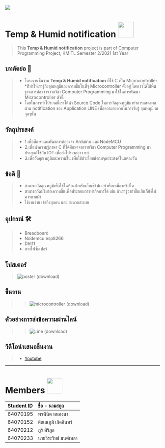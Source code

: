 ![](https://i.pinimg.com/originals/62/bd/cc/62bdcce8c60574d8dc39f343a21c587b.gif)
# Temp & Humid notification <img src=https://pa1.narvii.com/7608/9ef8bdeaa513398af8b27e2bd7bd1bf02870a881r1-444-480_hq.gif  width="50">
> This __Temp & Humid notification__  project is part of Computer Programming Project, KMITL Semester 2/2021 1st Year
 ## บทคัดย่อ 📝
> *  โครงงานชิ้นงาน __Temp & Humid notification__  ทีใช้ C เป็น Microcontroller
> *ทีทำให้เรารู้ถึงอุณหภูมิและความชื้นในที่ๆ Microcontroller ตั้งอยู่ โดยเราได้ใช้พื้นฐานการต่อวงจรจากวิชา Computer Programming มาใช้ในการพัฒนา Microcontroller ตัวนี้
> * โดยในการทำโปรเจคนี้เราได้นำ Source Code ในการวัดอุณหภูมิมาทำการแสดงผลผ่าน notification ของ Application LINE เพื่อความสะดวกในการรับรู้ อุณหภูมิ ณ จุดๆนั้น
## วัตถุประสงค์ 
> * 1.เพื่อศึกษาและพัฒาการต่อวงจร Arduino และ NodeMCU
> * 2.เพื่อนำความรู้ภาษา C ที่ได้ศึกษาจากรายวิชา Computer Programming มาประยุกต์ใช้กับ IOT เพื่อส่งโปรเจคอาจารย์
> * 3.เพื่อวัดอุณหภูมิและความชื้น เพื่อใช้ประโยชน์ตามจุดประสงค์ในแต่ละวัน
## ข้อดี 💚
> * สามารถวัดอุณหภูมิเพื่อใช้ในห้องสำหรับเก็บเซิร์ฟเวอร์หรือเหมืองคริปโต
> * สามารถวัดปริมาณความชื้นเพื่อประกอบการทำกิจการได้ เช่น ถ้าเรารู้ว่าถ้าชื้นเกินก็ยังไม่ควรตากผ้า
> * ใช้งานง่าย เข้าถึงทุกคน และ สะดวกสะบาย
## อุปกรณ์ 🛠
> * Breadboard
> * Nodemcu esp8266
> * Dht11
> * สายไฟจั้มเปอร์
## โปสเตอร์
> ![poster (download)](https://scontent-kut2-2.xx.fbcdn.net/v/t1.15752-9/279096590_970162667025800_5857552027907475966_n.jpg?stp=dst-jpg_p1080x2048&_nc_cat=103&ccb=1-6&_nc_sid=ae9488&_nc_eui2=AeElEnGTjXPKLM2xIhNRriywCSd-g7OEBgIJJ36Ds4QGAqHJPmSj2cMbAW38ELWRVPZbWc7XWa_uMrTitLEpih1X&_nc_ohc=TkLx-2CmRTEAX8RbAB_&tn=BSiyh6Im02iDlUIH&_nc_ht=scontent-kut2-2.xx&oh=03_AVKwsGpbU3WcLSmtBHMc0f4qz-i4dUveBosXHaXwqm4FNg&oe=62A4AC26)
## ชิ้นงาน
> >  ![microcontroller (download)](https://media.discordapp.net/attachments/865671142626033694/974340163226456105/279963943_378952927534906_8536625025542008159_n.jpg?width=526&height=701)
## ตัวอย่างการส่งข้อความผ่านไลน์
> >  ![Line (download)](https://scontent-kut2-2.xx.fbcdn.net/v/t1.15752-9/280013869_416779029924156_5934724020370393180_n.jpg?_nc_cat=102&ccb=1-6&_nc_sid=ae9488&_nc_eui2=AeGzEgpi14I1ylnfCfT60Cvw36xSUgmy52vfrFJSCbLnaxn-6qf4F7SeyOyyZfaLGLou4SHUnTLi9_pWDgum-Uhe&_nc_ohc=hnNbDlHxb0AAX8aSLKz&_nc_ht=scontent-kut2-2.xx&oh=03_AVIQ66YAsjOiNNO0Y14ACuk3-FUjZ4m1c8SYcHDwqKtsxA&oe=62A0F38F)
## วิดีโอนำเสนอชิ้นงาน
> * [Youtube](https://www.youtube.com/watch?v=g0TveA3Xgcw)
---
# Members <img src="https://www.iwlconsulting.com/wp-content/uploads/2020/09/teamwork-icon-200x200-1.gif"  width="50">

| Student ID | ชื่อ - นามสกุล |
| :--------  | :-------- |
|   64070195 |   พรพินิต หนองนา |
|   64070152 |   ติณณภูมิ เกิดอินทร์   |
|   64070212 |   ภูริ ศิริภูล  |
|   64070233 |   นายวีระวิทธ์ มนต์เหลา |
